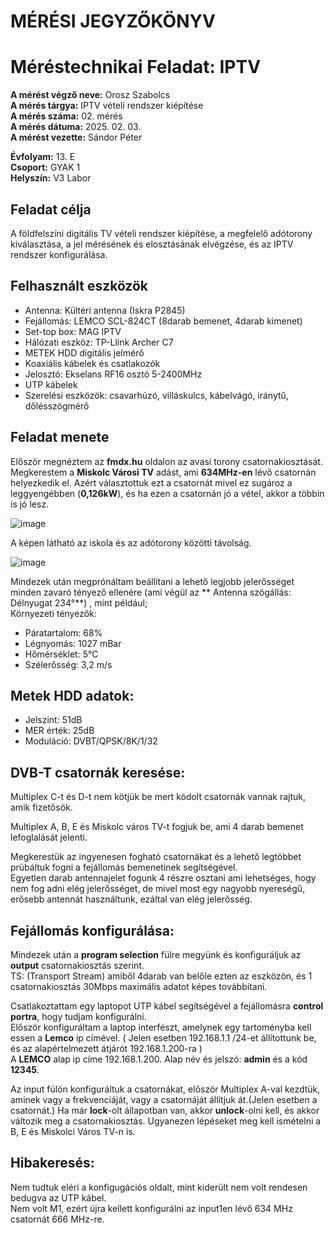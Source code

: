 # MÉRÉSI JEGYZŐKÖNYV   
# Méréstechnikai Feladat: IPTV     

**A mérést végző neve:** Orosz Szabolcs  
**A mérés tárgya:**  IPTV vételi rendszer kiépítése     
**A mérés száma:** 02. mérés    
**A mérés dátuma:** 2025. 02. 03.    
**A mérést vezette:** Sándor Péter    

**Évfolyam:** 13. E  
**Csoport:** GYAK 1   
**Helyszín:** V3 Labor  


## Feladat célja   
A földfelszíni digitális TV vételi rendszer kiépítése, a megfelelő adótorony kiválasztása, a jel mérésének és elosztásának elvégzése, és az IPTV rendszer konfigurálása.  

## Felhasznált eszközök  
- Antenna: Kültéri antenna (Iskra P2845) 
- Fejállomás: LEMCO SCL-824CT (8darab bemenet, 4darab kimenet)
- Set-top box: MAG IPTV  
- Hálózati eszköz: TP-Llink Archer C7
- METEK HDD digitális jelmérő
- Koaxiális kábelek és csatlakozók 
- Jelosztó: Ekselans RF16  osztó 5-2400MHz
- UTP kábelek
- Szerelési eszközök: csavarhúzó, villáskulcs, kábelvágó, iránytű, dőlésszögmérő

## Feladat menete  
Először megnéztem az **fmdx.hu** oldalon az avasi torony csatornakiosztását.  
Megkerestem a **Miskolc Városi TV** adást, ami **634MHz-en** lévő csatornán helyezkedik el. Azért választottuk ezt a csatornát mivel ez sugároz a leggyengébben (**0,126kW**), és ha ezen a csatornán jó a vétel, akkor a többin is jó lesz.

![image](https://github.com/user-attachments/assets/201cb560-fc7d-4fd2-bc09-a4a3c71415aa)  
 
A képen látható az iskola és az adótorony közötti távolság.    

![image](https://github.com/user-attachments/assets/c292f11f-8834-4c62-890a-2fbab7d1e2d9)  


Mindezek után megprónáltam beállítani a lehető legjobb jelerősséget minden zavaró tényező ellenére (ami végül az ** Antenna szögállás: Délnyugat 234°**) , mint például;  
Környezeti tényezők:  

- Páratartalom:  68%
- Légnyomás: 1027 mBar 
- Hőmérséklet: 5°C 
- Szélerősség: 3,2 m/s 

## Metek HDD adatok:  
- Jelszint: 51dB
- MER érték: 25dB
- Moduláció: DVBT/QPSK/8K/1/32
  
## DVB-T csatornák keresése:  

Multiplex C-t és D-t nem kötjük be mert kódolt csatornák vannak rajtuk, amik fizetősök.   

Multiplex A, B, E és Miskolc város TV-t fogjuk be, ami 4 darab bemenet lefoglalását jelenti.  

Megkerestük az ingyenesen fogható csatornákat és a lehető legtöbbet prübáltuk fogni a fejállomás bemenetinek segítségével.  
Egyetlen darab antennajelet fogunk 4 részre osztani ami lehetséges, hogy nem fog adni elég jelerősséget, de mivel most egy nagyobb nyereségű, erősebb antennát használtunk, ezáltal van elég jelerősség.  

## Fejállomás konfigurálása:  

Mindezek után a **program selection** fülre megyünk és konfiguráljuk  az **output** csatornakiosztás szerint.  
TS: (Transport Stream) amiből 4darab van belőle ezten az eszközön, és 1 csatornakiosztás 30Mbps maximális adatot képes továbbítani.  

Csatlakoztattam egy laptopot UTP kábel segítségével a fejállomásra **control portra**, hogy tudjam konfigurálni.   
Először konfiguráltam a laptop interfészt, amelynek egy tartoményba kell essen a **Lemco** ip címével. ( Jelen esetben 192.168.1.1 /24-et állítottunk be, és az alapértelmezett átjárót 192.168.1.200-ra )  
A **LEMCO** alap ip címe 192.168.1.200. Alap név és jelszó: **admin** és a kód **12345**.  

Az input fülön konfiguráltuk a csatornákat, először Multiplex A-val kezdtük, aminek vagy a frekvenciáját, vagy a csatornáját állítjuk át.(Jelen esetben a csatornát.) Ha már **lock**-olt állapotban van, akkor **unlock**-olni kell, és akkor változik meg a csatornakiosztás. Ugyanezen lépéseket meg kell ismételni a B, E és Miskolci Város TV-n is.  


## Hibakeresés:
Nem tudtuk eléri a konfigugációs oldalt, mint kiderült nem volt rendesen bedugva az UTP kábel.   
Nem volt M1, ezért újra kellett konfigurálni az input1en lévő 634 MHz csatornát 666 MHz-re.  





  


